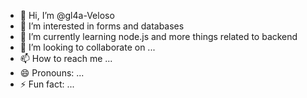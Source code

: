 - 👋 Hi, I’m @gl4a-Veloso
- 👀 I’m interested in forms and databases
- 🌱 I’m currently learning node.js and more things related to backend
- 💞️ I’m looking to collaborate on ...
- 📫 How to reach me ...
- 😄 Pronouns: ...
- ⚡ Fun fact: ...

<!---
gl4a-Veloso/gl4a-Veloso is a ✨ special ✨ repository because its `README.md` (this file) appears on your GitHub profile.
You can click the Preview link to take a look at your changes.
--->
